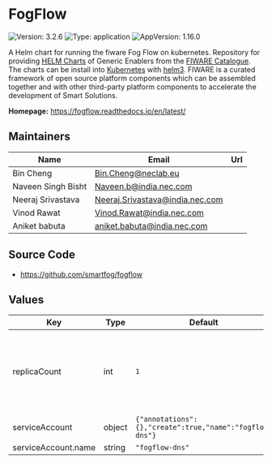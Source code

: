 # FogFlow

![Version: 3.2.6](https://img.shields.io/badge/Version-0.0.15-informational?style=flat-square) ![Type: application](https://img.shields.io/badge/Type-application-informational?style=flat-square) ![AppVersion: 1.16.0](https://img.shields.io/badge/AppVersion-1.16.0-informational?style=flat-square)

A Helm chart for running the fiware Fog Flow on kubernetes.
Repository for providing [HELM Charts](https://helm.sh/) of Generic Enablers from the [FIWARE Catalogue](https://github.com/FIWARE/catalogue). The 
charts can be install into  [Kubernetes](https://kubernetes.io/) with [helm3](https://helm.sh/docs/).
FIWARE is a curated framework of open source platform components which can be assembled together and with other third-party platform components to
accelerate the development of Smart Solutions.

**Homepage:** <https://fogflow.readthedocs.io/en/latest/>

## Maintainers

| Name | Email | Url |
| ---- | ------ | --- |
| Bin Cheng | Bin.Cheng@neclab.eu |
| Naveen Singh Bisht | Naveen.b@india.nec.com |
| Neeraj Srivastava  | Neeraj.Srivastava@india.nec.com |
| Vinod Rawat  | Vinod.Rawat@india.nec.com |
| Aniket babuta  | aniket.babuta@india.nec.com |


## Source Code

* <https://github.com/smartfog/fogflow>


## Values

| Key | Type | Default | Description |
|-----|------|---------|-------------|
| replicaCount | int | `1` |initial number of target replications, can be different if autoscaling is enabled  |
| serviceAccount | object | `{"annotations":{},"create":true,"name":"fogflow-dns"}` |  |
| serviceAccount.name | string | `"fogflow-dns"` |  |
